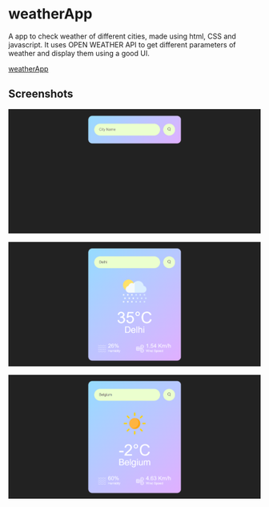 
# weatherApp

A app to check weather of different cities, made using html, CSS and javascript.
It uses OPEN WEATHER API to get different parameters of weather and display them using a good UI.






[weatherApp](https://flashingcards.github.io/weatherApp/)
 


## Screenshots

![App Screenshot](https://github.com/flashingCards/weatherApp/blob/main/screenshot/Screenshot01.png)

![App Screenshot](https://github.com/flashingCards/weatherApp/blob/main/screenshot/Screenshot02.png)

![App Screenshot](https://github.com/flashingCards/weatherApp/blob/main/screenshot/Screenshot03.png)


